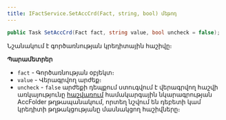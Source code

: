 ```yaml
---
title: IFactService.SetAccCrd(Fact, string, bool) մեթոդ
---
```


```c#
public Task SetAccCrd(Fact fact, string value, bool uncheck = false);
```

Նշանակում է գործառնության կրեդիտային հաշիվը։

**Պարամետրեր**

* `fact` - Գործառնության օբյեկտ։
* `value` - Վերագրվող արժեք։
* `uncheck` - `false` արժեքի դեպքում ստուգվում է վերագրվող հաշվի առկայությունը [հաշվառում](https://armsoft.github.io/as4x-docs/HTM/ProgrGuide/Defs/Accounting.html) համակարգային նկարագրության AccFolder թղթապանակում, որտեղ նշվում են դեբետի կամ կրեդիտի թղթակցությանը մասնակցող հաշիվները։
